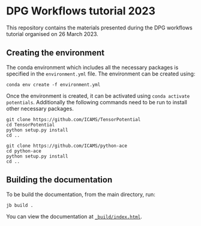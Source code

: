 # DPG Workflows tutorial 2023

This repository contains the materials presented during the DPG workflows tutorial organised on 26 March 2023. 

## Creating the environment

The conda environment which includes all the necessary packages is specified in the `environment.yml` file. The environment can be created using:

```
conda env create -f environment.yml 
```

Once the environment is created, it can be activated using `conda activate potentials`. Additionally the following commands need to be run to install other necessary packages.

```
git clone https://github.com/ICAMS/TensorPotential
cd TensorPotential
python setup.py install
cd ..

git clone https://github.com/ICAMS/python-ace
cd python-ace
python setup.py install
cd ..
```

## Building the documentation

To be build the documentation, from the main directory, run:

```
jb build .
```

You can view the documentation at [`_build/index.html`](_build/index.html).